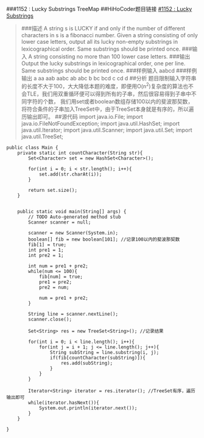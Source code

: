 ###1152 : Lucky Substrings TreeMap
##HiHoCoder题目链接 [#1152 : Lucky Substrings](http://hihocoder.com/problemset/problem/1152)

>###描述
A string s is LUCKY if and only if the number of different characters in s is a fibonacci number. Given a string consisting of only lower case letters, output all its lucky non-empty substrings in lexicographical order. Same substrings should be printed once.
>###输入
A string consisting no more than 100 lower case letters.
>###输出
Output the lucky substrings in lexicographical order, one per line. Same substrings should be printed once.
>###样例输入
    aabcd
>###样例输出
    a
    aa
    aab
    aabc
    ab
    abc
    b
    bc
    bcd
    c
    cd
    d
##分析
题目限制输入字符串的长度不大于100，大大降低本题的难度，即便用O(n<sup>2</sup>)复杂度的算法也不会TLE，我们用双重循环便可以得到所有的子串，然后很容易得到子串中不同字符的个数，
我们用set或者boolean数组存储100以内的斐波那契数，将符合条件的子串加入TreeSet中，由于TreeSet本身就是有序的，所以遍历输出即可。
##源代码
	import java.io.File;
	import java.io.FileNotFoundException;
	import java.util.HashSet;
	import java.util.Iterator;
	import java.util.Scanner;
	import java.util.Set;
	import java.util.TreeSet;

	public class Main {
		private static int countCharacter(String str){
			Set<Character> set = new HashSet<Character>();
			
			for(int i = 0; i < str.length(); i++){
				set.add(str.charAt(i));
			}
			
			return set.size();
		}
		
	
		public static void main(String[] args) {
			// TODO Auto-generated method stub
			Scanner scanner = null;
			
			scanner = new Scanner(System.in);
		    boolean[] fib = new boolean[101]; //记录100以内的斐波那契数
			fib[1] = true;
			int pre1 = 1;
			int pre2 = 1;
			
			int num = pre1 + pre2;
			while(num <= 100){
				fib[num] = true;
				pre1 = pre2;
				pre2 = num;
				
				num = pre1 + pre2;
			}
			
			String line = scanner.nextLine();
			scanner.close();
			
			Set<String> res = new TreeSet<String>(); //记录结果
			
			for(int i = 0; i < line.length(); i++){
				for(int j = i + 1; j <= line.length(); j++){
					String subString = line.substring(i, j);
					if(fib[countCharacter(subString)]){
						res.add(subString);
					}
				}
			}
			
			Iterator<String> iterator = res.iterator(); //TreeSet有序，遍历输出即可
			while(iterator.hasNext()){
				System.out.println(iterator.next());
			}
		}

	}
